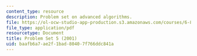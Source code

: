 ```yaml
---
content_type: resource
description: Problem set on advanced algorithms.
file: https://ol-ocw-studio-app-production.s3.amazonaws.com/courses/6-854j-advanced-algorithms-fall-2008/baafb6a7ae2f1bad80407f766ddc841a_homework5.pdf
file_type: application/pdf
resourcetype: Document
title: Problem Set 5 (2001)
uid: baafb6a7-ae2f-1bad-8040-7f766ddc841a
---
```

